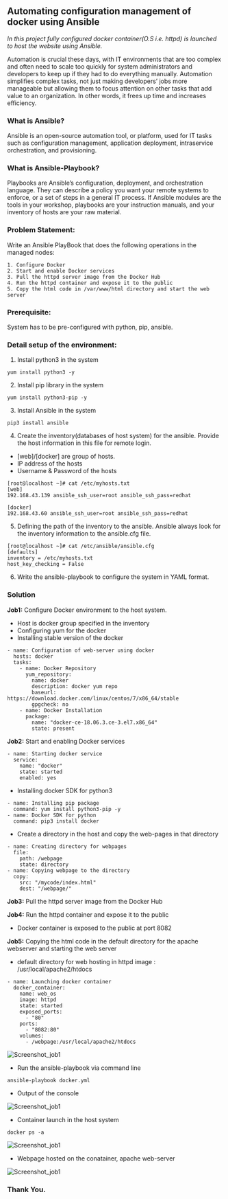 ## Automating configuration management of docker using Ansible
*In this project fully configured docker container(O.S i.e. httpd) is launched to host the website using Ansible.*

Automation is crucial these days, with IT environments that are too complex and often need to scale too quickly for system administrators and developers to keep up if they had to do everything manually. Automation simplifies complex tasks, not just making developers’ jobs more manageable but allowing them to focus attention on other tasks that add value to an organization. In other words, it frees up time and increases efficiency.

### What is Ansible?
Ansible is an open-source automation tool, or platform, used for IT tasks such as configuration management, application deployment, intraservice orchestration, and provisioning.

### What is Ansible-Playbook?
Playbooks are Ansible’s configuration, deployment, and orchestration language. They can describe a policy you want your remote systems to enforce, or a set of steps in a general IT process. If Ansible modules are the tools in your workshop, playbooks are your instruction manuals, and your inventory of hosts are your raw material.

### Problem Statement:
Write an Ansible PlayBook that does the following operations in the managed nodes:
```
1. Configure Docker
2. Start and enable Docker services
3. Pull the httpd server image from the Docker Hub
4. Run the httpd container and expose it to the public
5. Copy the html code in /var/www/html directory and start the web server
```
### Prerequisite:
System has to be pre-configured with python, pip, ansible.

### Detail setup of the environment:
1. Install python3 in the system
```
yum install python3 -y
```
2. Install pip library in the system
```
yum install python3-pip -y
```
3. Install Ansible in the system
```
pip3 install ansible
```
4. Create the inventory(databases of host system) for the ansible. Provide the host information in this file for remote login.
- [web]/[docker] are group of hosts.
- IP address of the hosts
- Username & Password of the hosts
```
[root@localhost ~]# cat /etc/myhosts.txt
[web]
192.168.43.139 ansible_ssh_user=root ansible_ssh_pass=redhat

[docker]
192.168.43.60 ansible_ssh_user=root ansible_ssh_pass=redhat
```
5. Defining the path of the inventory to the ansible. Ansible always look for the inventory information to the ansible.cfg file.
```
[root@localhost ~]# cat /etc/ansible/ansible.cfg
[defaults]
inventory = /etc/myhosts.txt
host_key_checking = False
```
6. Write the ansible-playbook to configure the system in YAML format.

### Solution

**Job1:** Configure Docker environment to the host system.
- Host is docker group specified in the inventory
- Configuring yum for the docker
- Installing stable version of the docker
```
- name: Configuration of web-server using docker
  hosts: docker
  tasks:
    - name: Docker Repository
      yum_repository:
        name: docker
        description: docker yum repo
        baseurl: https://download.docker.com/linux/centos/7/x86_64/stable
        gpgcheck: no
    - name: Docker Installation
      package:
        name: "docker-ce-18.06.3.ce-3.el7.x86_64"
        state: present
```
**Job2:** Start and enabling Docker services
```
- name: Starting docker service
  service:
    name: "docker"
    state: started
    enabled: yes
```
- Installing docker SDK for python3
```
- name: Installing pip package
  command: yum install python3-pip -y
- name: Docker SDK for python
  command: pip3 install docker
```
- Create a directory in the host and copy the web-pages in that directory
```
- name: Creating directory for webpages
  file:
    path: /webpage
    state: directory
- name: Copying webpage to the directory
  copy:
    src: "/mycode/index.html"
    dest: "/webpage/"
```
**Job3:** Pull the httpd server image from the Docker Hub

**Job4:** Run the httpd container and expose it to the public
- Docker container is exposed to the public at port 8082

**Job5:** Copying the html code in the default directory for the apache webserver and starting the web server
- default directory for web hosting in httpd image : /usr/local/apache2/htdocs
```
- name: Launching docker container
  docker_container:
    name: web_os
    image: httpd
    state: started
    exposed_ports:
      - "80"
    ports:
      - "8082:80"
    volumes:
      - /webpage:/usr/local/apache2/htdocs
```

![Screenshot_job1](images/code.png)

- Run the ansible-playbook via command line
```
ansible-playbook docker.yml
```
- Output of the console

![Screenshot_job1](images/playbook.png)

- Container launch in the host system
```
docker ps -a
```
![Screenshot_job1](images/container.png)

- Webpage hosted on the conatainer, apache web-server

![Screenshot_job1](images/webpage.png)

### Thank You.
